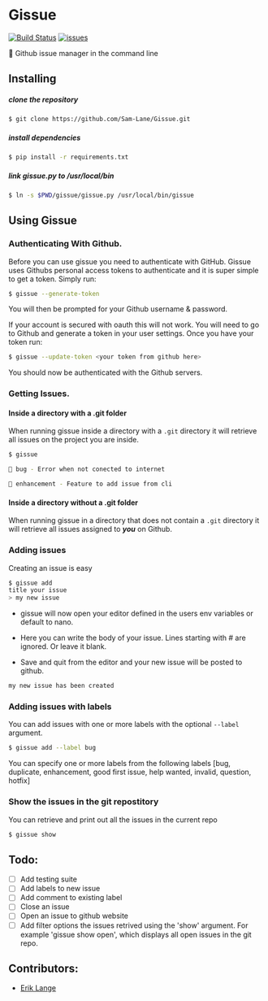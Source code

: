 # Gissue

[![Build Status](https://travis-ci.org/Sam-Lane/Gissue.svg?branch=master)](https://travis-ci.org/Sam-Lane/Gissue)
[![issues](https://img.shields.io/github/issues-raw/Sam-Lane/Gissue.svg)]()


🐙 Github issue manager in the command line

## Installing

##### clone the repository
```bash
$ git clone https://github.com/Sam-Lane/Gissue.git
```

##### install dependencies
```bash
$ pip install -r requirements.txt
```

##### link gissue.py to /usr/local/bin
```bash
$ ln -s $PWD/gissue/gissue.py /usr/local/bin/gissue
```

## Using Gissue

### Authenticating With Github.
Before you can use gissue you need to authenticate with GitHub. Gissue uses Githubs personal access tokens to authenticate and it is super simple to get a token. Simply run:

```bash
$ gissue --generate-token
```

You will then be prompted for your Github username & password.

If your account is secured with oauth this will not work. You will need to go to Github and generate a token in your user settings. Once you have your token run:

```bash
$ gissue --update-token <your token from github here>
```

You should now be authenticated with the Github servers.


### Getting Issues.


#### Inside a directory with a .git folder
When running gissue inside a directory with a ```.git``` directory it will retrieve all issues on the project you are inside.
```bash
$ gissue

🐛 bug - Error when not conected to internet

💉 enhancement - Feature to add issue from cli
```


#### Inside a directory without a .git folder
When running gissue in a directory that does not contain a ```.git``` directory it will retrieve all issues assigned to ***you*** on Github.



### Adding issues
Creating an issue is easy

```bash
$ gissue add
title your issue
> my new issue
```

- gissue will now open your editor defined in the users env variables or default to nano.

- Here you can write the body of your issue. Lines starting with # are ignored. Or leave it blank.

- Save and quit from the editor and your new issue will be posted to github.

```bash
my new issue has been created
```

### Adding issues with labels
You can add issues with one or more labels with the optional ```--label``` argument.
```bash
$ gissue add --label bug
```
You can specify one or more labels from the following labels
[bug, duplicate, enhancement, good first issue, help wanted, invalid, question, hotfix]

### Show the issues in the git repostitory
You can retrieve and print out all the issues in the current repo
```bash
$ gissue show
```


## Todo:
- [ ] Add testing suite
- [ ] Add labels to new issue
- [ ] Add comment to existing label
- [ ] Close an issue
- [ ] Open an issue to github website
- [ ] Add filter options the issues retrived using the 'show' argument. For example 'gissue show open', which displays all open issues in the git repo.

## Contributors:
- [Erik Lange](https://github.com/eriklange)
